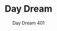 ---
designer: Claudio Dondoli - Marco Pocci
description: "Day%20Dream%20is%20a%20collection%20of%20seatings%20where%20the%20steel%20frame%A0and%20the%20injection%20moulding%20polycarbonate%20shell%20combines%20themselves%20thanks%20to%20a%20simple%20joint%2C%20guaranteeing%20a%20pure%20design.%20Chair%20with%20steel%20sled%20rod%20frame%20%D8%2011%20mm."
image_primary: img/DayDream_401_01_zoom.jpg
image_secondary: img/DayDream_401_02_zoom.jpg
manufacturer: Pedrali
href: https://www.pedrali.it/en/products/catalog/Chair-DAY-DREAM-401/
subtitle: Day Dream 401
title: Day Dream
image_thumb: img/DayDream_401_01_cover.jpg
tags: 
  - pedrali
  - chairs
category: chairs
slug: /manufacturers/pedrali/chairs/claudio-dondoli-marco-pocci-day-dream
---